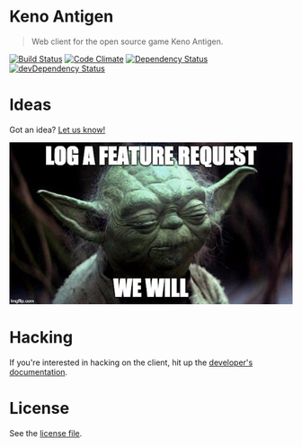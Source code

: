 # Keno Antigen

> Web client for the open source game Keno Antigen.

[![Build Status](https://travis-ci.org/Kantigen/ka-web.svg?branch=master)](https://travis-ci.org/Kantigen/ka-web)
[![Code Climate](https://codeclimate.com/github/Kantigen/ka-web/badges/gpa.svg)](https://codeclimate.com/github/Kantigen/ka-web)
[![Dependency Status](https://david-dm.org/Kantigen/ka-web.svg)](https://david-dm.org/Kantigen/ka-web)
[![devDependency Status](https://david-dm.org/Kantigen/ka-web/dev-status.svg)](https://david-dm.org/Kantigen/ka-web#info=devDependencies)

# Ideas

Got an idea? [Let us know!](https://github.com/Kantigen/ka-web/issues)

[![Yoda and feature requests](docs/img/feature-request.jpg)](https://github.com/Kantigen/ka-web/issues)

# Hacking

If you're interested in hacking on the client, hit up the [developer's documentation](docs/README.md).

# License

See the [license file](LICENSE).
